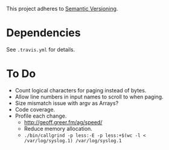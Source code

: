 This project adheres to [Semantic Versioning](http://semver.org).

# Dependencies #

See `.travis.yml` for details.

# To Do #

- Count logical characters for paging instead of bytes.
- Allow line numbers in input names to scroll to when paging.
- Size mismatch issue with argv as Arrays?
- Code coverage.
- Profile each change.
  - http://geoff.greer.fm/ag/speed/
  - Reduce memory allocation.
  - `./bin/callgrind -p less:-E -p less:+$(wc -l < /var/log/syslog.1) /var/log/syslog.1`

